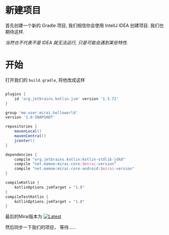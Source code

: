 # 新建项目

首先创建一个新的 Gradle 项目, 我们相信你会使用
IntellJ IDEA 创建项目. 我们也期待这样.

*当然也不代表不是 IDEA 就无法运行, 只是可能会遇到某些特性.*

# 开始

打开我们的 `build.gradle`,
将他改成这样



```groovy

plugins {
    id 'org.jetbrains.kotlin.jvm' version '1.3.72'
}

group 'me.user.mirai.helloworld'
version '1.0-SNAPSHOT'

repositories {
    mavenLocal()
    mavenCentral()
    jcenter()
}

dependencies {
    compile "org.jetbrains.kotlin:kotlin-stdlib-jdk8"
    compile "net.mamoe:mirai-core:$mirai-version"
    compile "net.mamoe:mirai-core-android:$mirai-version"
}

compileKotlin {
    kotlinOptions.jvmTarget = "1.8"
}
compileTestKotlin {
    kotlinOptions.jvmTarget = "1.8"
}


```

最后的Mirai版本为 [![Latest](https://api.bintray.com/packages/him188moe/mirai/mirai-core/images/download.svg)](https://bintray.com/him188moe/mirai/mirai-core/)  

然后同步一下我们的项目， 等待......

